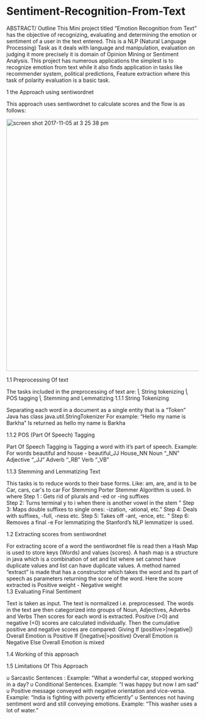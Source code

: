 # Sentiment-Recognition-From-Text
ABSTRACT/ Outline
This Mini project titled “Emotion Recognition from Text” has the objective of recognizing, evaluating and determining the emotion or sentiment of a user in the text entered. This is a NLP (Natural Language Processing) Task as it deals with language and manipulation, evaluation on judging it more precisely it is domain of Opinion Mining or Sentiment Analysis. This project has numerous applications the simplest is to recognize emotion from text while it also finds application in tasks like recommender system, political predictions, Feature extraction where this task of polarity evaluation is a basic task.  


1	the Approach using sentiwordnet

This approach uses sentiwordnet to calculate scores and the flow is as follows:

<img width="660" alt="screen shot 2017-11-05 at 3 25 38 pm" src="https://user-images.githubusercontent.com/13784657/32419324-c23a3cb0-c23d-11e7-99fc-5e8655cde1ab.png">



1.1	Preprocessing Of text

The tasks included in the preprocessing of text are:
⎝	String tokenizing
⎝	POS tagging
⎝	Stemming and Lemmatizing
1.1.1	String Tokenizing 

Separating each word in a document as a single entity that is a “Token”
Java has class java.util.StringTokenizer
For example:
      “Hello my name is Barkha”
         Is returned as 
	hello 
	my
	name
	is
	Barkha

1.1.2	POS (Part Of Speech) Tagging

Part Of Speech Tagging is Tagging a word with it’s part of speech.
Example:
                      For words beautiful and house -
                      beautiful_JJ
	       House_NN
    Noun “_NN”
     Adjective “_JJ”
     Adverb “_RB”
     Verb “_VB”

1.1.3	Stemming and Lemmatizing Text

This tasks is to reduce words to their base forms.
 Like:         am, are, and is to be     
                  Car, cars, car's to car
For Stemming Porter Stemmer Algorithm is used. In where 
Step 1 : Gets rid of plurals and -ed or -ing suffixes  
 Step 2: Turns terminal y to i when there is another vowel in the stem " 
Step 3: Maps double suffixes to single ones: -ization, -ational, etc.” 
 Step 4: Deals with suffixes, -full, -ness etc. 
Step 5: Takes off -ant, -ence, etc. " 
 Step 6: Removes a final -e 
For lemmatizing the Stanford’s NLP lemmatizer is used.


1.2	Extracting scores from sentiwordnet

For extracting score of a word the sentiwordnet file is read then a Hash Map is used to store keys (Words) and values (scores). A hash map is a structure in java which is a combination of set and list where set cannot have duplicate values and list can have duplicate values. A method named “extract” is made that has a constructor which takes the word and its part of speech as parameters returning the score of the word.
Here the score extracted is 
				Positive weight - Negative weight  
1.3	Evaluating Final Sentiment

Text is taken as input.
The text is normalized i.e. preprocessed.
The words in the text are then categorized into groups of 
                         Noun, Adjectives, Adverbs and Verbs
Then scores for each word is extracted.
Positive (>0) and negative (<0) scores are calculated individually.
Then the cumulative positive and negative scores are compared:
Giving
               If (positive>|negative|) Overall Emotion is Positive
               If (|negative|>positive) Overall Emotion is Negative
	        Else Overall Emotion is mixed

1.4	Working of this approach


































1.5	Limitations Of This Approach

υ	Sarcastic Sentences :
                            Example: "What a wonderful car, stopped working in a day? 
υ	Conditional Sentences.
                            Example: “I was happy but now I am sad”
υ	Positive message conveyed with negative orientation and vice-versa.
		Example: “India is fighting with poverty efficiently”
υ	Sentences not having sentiment word and still conveying emotions.
		Example: “This washer uses a lot of water.”
